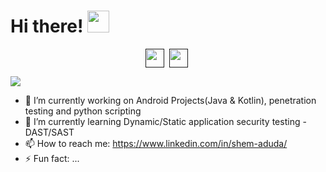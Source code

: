 
# Hi there! <img src="https://github.com/TheDudeThatCode/TheDudeThatCode/blob/master/Assets/Hi.gif" width="35" />
<p align="center">
<a href="" target="https://twitter.com/aduda_shem"><img align="center" src="https://cdn.jsdelivr.net/npm/simple-icons@3.0.1/icons/twitter.svg"  height="30" width="30" /></a>&nbsp;
<a href="" target="https://www.linkedin.com/in/shem-aduda/"><img align="center" src="https://cdn.jsdelivr.net/npm/simple-icons@3.0.1/icons/linkedin.svg"  height="30" width="30" /></a>&nbsp;
</p>

![](https://camo.githubusercontent.com/992babdffd8c74a1502de375fbdf7e4d54773242/68747470733a2f2f6d656469612e67697068792e636f6d2f6d656469612f53576f536b4e36447854737a71494b4571762f67697068792e676966)


- 🔭 I’m currently working on Android Projects(Java & Kotlin), penetration testing and python scripting
- 🌱 I’m currently learning Dynamic/Static application security testing - DAST/SAST
- 📫 How to reach me: https://www.linkedin.com/in/shem-aduda/
- ⚡ Fun fact: ...
